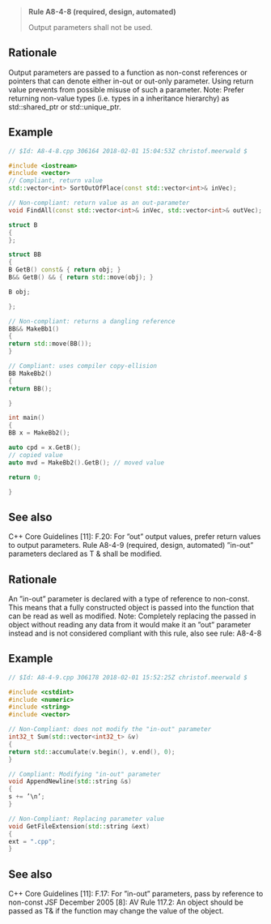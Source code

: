> **Rule A8-4-8 (required, design, automated)**
>
> Output parameters shall not be used.

## Rationale

Output parameters are passed to a function as non-const references or pointers that
can denote either in-out or out-only parameter. Using return value prevents from
possible misuse of such a parameter.
Note: Prefer returning non-value types (i.e. types in a inheritance hierarchy) as
std::shared_ptr or std::unique_ptr.

## Example

```cpp
// $Id: A8-4-8.cpp 306164 2018-02-01 15:04:53Z christof.meerwald $

#include <iostream>
#include <vector>
// Compliant, return value
std::vector<int> SortOutOfPlace(const std::vector<int>& inVec);

// Non-compliant: return value as an out-parameter
void FindAll(const std::vector<int>& inVec, std::vector<int>& outVec);

struct B
{
};

struct BB
{
B GetB() const& { return obj; }
B&& GetB() && { return std::move(obj); }

B obj;

};

// Non-compliant: returns a dangling reference
BB&& MakeBb1()
{
return std::move(BB());
}

// Compliant: uses compiler copy-ellision
BB MakeBb2()
{
return BB();

}

int main()
{
BB x = MakeBb2();

auto cpd = x.GetB();
// copied value
auto mvd = MakeBb2().GetB(); // moved value

return 0;

}

```

## See also

C++ Core Guidelines [11]: F.20: For ”out” output values, prefer return values to
output parameters.
Rule A8-4-9 (required, design, automated) ”in-out”
parameters declared as T & shall be modified.

## Rationale

An ”in-out” parameter is declared with a type of reference to non-const. This means
that a fully constructed object is passed into the function that can be read as well as
modified.
Note: Completely replacing the passed in object without reading any data from it
would make it an ”out” parameter instead and is not considered compliant with this
rule, also see rule: A8-4-8

## Example

```cpp
// $Id: A8-4-9.cpp 306178 2018-02-01 15:52:25Z christof.meerwald $

#include <cstdint>
#include <numeric>
#include <string>
#include <vector>

// Non-Compliant: does not modify the "in-out" parameter
int32_t Sum(std::vector<int32_t> &v)
{
return std::accumulate(v.begin(), v.end(), 0);
}

// Compliant: Modifying "in-out" parameter
void AppendNewline(std::string &s)
{
s += ’\n’;
}

// Non-Compliant: Replacing parameter value
void GetFileExtension(std::string &ext)
{
ext = ".cpp";
}

```

## See also

C++ Core Guidelines [11]: F.17: For ”in-out” parameters, pass by reference to
non-const
JSF December 2005 [8]: AV Rule 117.2: An object should be passed as T& if
the function may change the value of the object.
